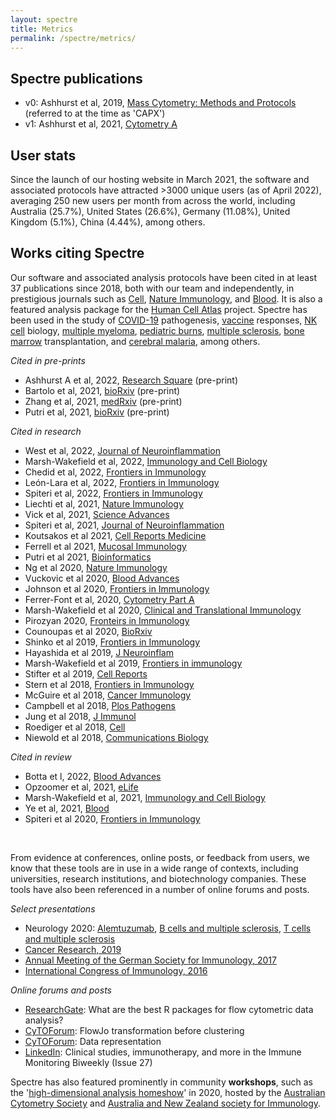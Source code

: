 ```yaml
---
layout: spectre
title: Metrics
permalink: /spectre/metrics/
---
```


## Spectre publications

- v0: Ashhurst et al, 2019, [Mass Cytometry: Methods and Protocols](https://doi.org/10.1002/cyto.a.24350) (referred to at the time as 'CAPX')
- v1: Ashhurst et al, 2021, [Cytometry A](https://link.springer.com/protocol/10.1007/978-1-4939-9454-0_12)

<p> </p>

## User stats

Since the launch of our hosting website in March 2021, the software and associated protocols have attracted >3000 unique users (as of April 2022), averaging 250 new users per month from across the world, including Australia (25.7%), United States (26.6%), Germany (11.08%), United Kingdom (5.1%), China (4.44%), among others.

<p> </p>

## Works citing Spectre

Our software and associated analysis protocols have been cited in at least 37 publications since 2018, both with our team and independently, in prestigious journals such as [Cell](https://doi.org/10.1016/j.cell.2018.08.013), [Nature Immunology](https://www.researchgate.net/publication/343838774_The_NK_cell_granule_protein_NKG7_regulates_cytotoxic_granule_exocytosis_and_inflammation), and [Blood](https://ashpublications.org/blood/article/138/Supplement%201/2168/478408). It is also a featured analysis package for the [Human Cell Atlas](https://data.humancellatlas.org/analyze/methods/spectre) project. Spectre has been used in the study of 
[COVID-19](https://www.sciencedirect.com/science/article/pii/S2666379121000197) pathogenesis, 
[vaccine](https://www.nature.com/articles/s41385-021-00379-6) responses, 
[NK cell](https://journals.plos.org/plospathogens/article?id=10.1371/journal.ppat.1006999) biology, 
[multiple myeloma](https://ashpublications.org/bloodadvances/article/4/19/4593/463891/Inverse-relationship-between-oligoclonal-expanded), 
[pediatric burns](https://www.frontiersin.org/articles/10.3389/fimmu.2020.01481/full), 
[multiple sclerosis](https://onlinelibrary.wiley.com/doi/full/10.1002/cti2.1133), 
[bone marrow](https://www.frontiersin.org/articles/10.3389/fimmu.2018.01672/full) transplantation, and 
[cerebral malaria](https://www.nature.com/articles/s42003-018-0216-2), 
among others.

*Cited in pre-prints*

- Ashhurst A et al, 2022, [Research Square](https://assets.researchsquare.com/files/rs-1179181/v1/6c963fd7-b135-468c-83a3-39502e135591.pdf?c=1641417736) (pre-print)
- Bartolo et al, 2021, [bioRxiv](https://www.biorxiv.org/content/10.1101/2021.11.29.470421v1.abstract) (pre-print)
- Zhang et al, 2021, [medRxiv](https://www.medrxiv.org/content/10.1101/2021.09.01.21262715v1) (pre-print)
- Putri et al, 2021, [bioRxiv](https://www.biorxiv.org/content/10.1101/2021.06.08.447468v1) (pre-print)

*Cited in research*

- West et al, 2022, [Journal of Neuroinflammation](https://jneuroinflammation.biomedcentral.com/articles/10.1186/s12974-022-02441-x)
- Marsh-Wakefield et al, 2022, [ Immunology and Cell Biology](https://doi.org/10.1111/imcb.12552)
- Chedid et al, 2022, [Frontiers in Immunology](https://europepmc.org/articles/pmc8980213/bin/datasheet_1.docx)
- León-Lara et al, 2022, [Frontiers in Immunology](https://www.ncbi.nlm.nih.gov/pmc/articles/PMC8891705/)
- Spiteri et al, 2022, [Frontiers in Immunology](https://www.researchgate.net/profile/Alanna-Spiteri/publication/359507023_PLX5622_Reduces_Disease_Severity_in_Lethal_CNS_Infection_by_Off-Target_Inhibition_of_Peripheral_Inflammatory_Monocyte_Production/links/6241542f7931cc7ccfff48a8/PLX5622-Reduces-Disease-Severity-in-Lethal-CNS-Infection-by-Off-Target-Inhibition-of-Peripheral-Inflammatory-Monocyte-Production.pdf)
- Liechti et al, 2021, [Nature Immunology](https://www.nature.com/articles/s41590-021-01006-z)
- Vick et al, 2021, [Science Advances](https://www.medrxiv.org/content/10.1101/2021.03.25.21254376v1)
- Spiteri et al, 2021, [Journal of Neuroinflammation](https://www.researchsquare.com/article/rs-388801/v1)
- Koutsakos et al 2021, [Cell Reports Medicine](https://www.sciencedirect.com/science/article/pii/S2666379121000197)
- Ferrell et al 2021, [Mucosal Immunology](https://www.nature.com/articles/s41385-021-00379-6)
- Putri et al 2021, [Bioinformatics](https://doi.org/10.1093/bioinformatics/btab038)
- Ng et al 2020, [Nature Immunology](https://www.nature.com/articles/s41590-020-0758-6)
- Vuckovic et al 2020, [Blood Advances](https://ashpublications.org/bloodadvances/article/4/19/4593/463891/Inverse-relationship-between-oligoclonal-expanded)
- Johnson et al 2020, [Frontiers in Immunology](https://www.frontiersin.org/articles/10.3389/fimmu.2020.01481/full)
- Ferrer-Font et al, 2020, [Cytometry Part A](https://onlinelibrary.wiley.com/doi/abs/10.1002/cyto.a.24016)
- Marsh-Wakefield et al 2020, [Clinical and Translational Immunology](https://onlinelibrary.wiley.com/doi/full/10.1002/cti2.1133)
- Pirozyan 2020, [Fronteirs in Immunology](https://www.frontiersin.org/articles/10.3389/fimmu.2020.00372/full)
- Counoupas et al 2020, [BioRxiv](https://doi.org/10.1101/2020.02.25.964312)
- Shinko et al 2019, [Frontiers in Immunology](https://www.frontiersin.org/articles/10.3389/fimmu.2019.02584/full)
- Hayashida et al 2019, [J Neuroinflam](https://jneuroinflammation.biomedcentral.com/articles/10.1186/s12974-019-1566-5)
- Marsh-Wakefield et al 2019, [Frontiers in immunology](https://www.ncbi.nlm.nih.gov/pmc/articles/PMC6688400/)
- Stifter et al 2019, [Cell Reports](https://www.cell.com/cell-reports/pdf/S2211-1247(19)31492-5.pdf)
- Stern et al 2018, [Frontiers in Immunology](https://www.frontiersin.org/articles/10.3389/fimmu.2018.01672/full)
- McGuire et al 2018, [Cancer Immunology](https://link.springer.com/article/10.1007/s00262-017-2107-7)
- Campbell et al 2018, [Plos Pathogens](https://journals.plos.org/plospathogens/article?id=10.1371/journal.ppat.1006999)
- Jung et al 2018, [J Immunol](https://www.jimmunol.org/content/201/7/2176.abstract)
- Roediger et al 2018, [Cell](https://doi.org/10.1016/j.cell.2018.08.013)
- Niewold et al 2018, [Communications Biology](https://www.nature.com/articles/s42003-018-0216-2)

*Cited in review*

- Botta et l, 2022, [Blood Advances](https://ashpublications.org/bloodadvances/article/6/2/690/477072/FlowCT-for-the-analysis-of-large-immunophenotypic)
- Opzoomer et al, 2021, [eLife](https://elifesciences.org/articles/62915)
- Marsh-Wakefield et al, 2021, [Immunology and Cell Biology](https://onlinelibrary.wiley.com/doi/abs/10.1111/imcb.12456)
- Ye et al, 2021, [Blood](https://ashpublications.org/blood/article/138/Supplement%201/2168/478408)
- Spiteri et al 2020, [Frontiers in Immunology](https://www.ncbi.nlm.nih.gov/pmc/articles/PMC7752943/)

<br />

From evidence at conferences, online posts, or feedback from users, we  know that these tools are in use in a wide range of contexts, including universities, research institutions, and biotechnology companies. These tools have also been referenced in a number of online forums and posts.

*Select presentations*

- Neurology 2020: [Alemtuzumab](https://n.neurology.org/content/94/15_Supplement/3937.abstract), [B cells and multiple sclerosis](https://n.neurology.org/content/94/15_Supplement/3953.abstract), [T cells and multiple sclerosis](https://n.neurology.org/content/94/15_Supplement/5301.abstract)
- [Cancer Research, 2019](https://cancerres.aacrjournals.org/content/79/13_Supplement/2307.short)
- [Annual Meeting of the German Society for Immunology, 2017](https://onlinelibrary.wiley.com/doi/pdf/10.1002/eji.201770300#page=243)
- [International Congress of Immunology, 2016](http://ici2016-c10000.epresenter.com.au/clients/1/121/submissions/14263/abstract.pdf)

*Online forums and posts*

- [ResearchGate](https://www.researchgate.net/post/What_are_the_best_R_packages_for_flow_cytometric_data_analysis): What are the best R packages for flow cytometric data analysis?
- [CyTOForum](http://cytoforum.stanford.edu/viewtopic.php?f=3&t=2007&p=5229&hilit=spectre#p5229): FlowJo transformation before clustering
- [CyTOForum](http://cytoforum.stanford.edu/viewtopic.php?f=3&t=2303&p=5729&hilit=spectre#p5729): Data representation
- [LinkedIn](https://www.linkedin.com/pulse/clinical-studies-immunotherapy-more-immune-monitoring-amir/): Clinical studies, immunotherapy, and more in the Immune Monitoring Biweekly (Issue 27)

Spectre has also featured prominently in community **workshops**, such as the '[high-dimensional analysis homeshow](https://immunedynamics.io/homeshow/)' in 2020, hosted by the [Australian Cytometry Society](https://cytometry.org.au/) and [Australia and New Zealand society for Immunology](https://www.immunology.org.au/).

<br />
